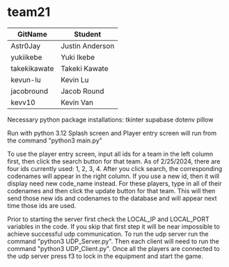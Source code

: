 # team21
|  GitName | Student |
|----------|---------|
|Astr0Jay|Justin Anderson|
|yukiikebe|Yuki Ikebe|
|takekikawate|Takeki Kawate|
|kevun-lu| Kevin Lu|
|jacobround|Jacob Round|
|kevv10|Kevin Van|


Necessary python package installations:
tkinter
supabase
dotenv
pillow

Run with python 3.12
Splash screen and Player entry screen will run from the command "python3 main.py"


To use the player entry screen, input all ids for a team in the left column first, then click the search button for that team.
As of 2/25/2024, there are four ids currently used: 1, 2, 3, 4. After you click search, the corresponding codenames will appear in the right column.
If you use a new id, then it will display need new code_name instead. For these players, type in all of their codenames and then click the update 
button for that team. This will then send those new ids and codenames to the database and will appear next time those ids are used.


Prior to starting the server first check the LOCAL_IP and LOCAL_PORT variables in the code.
If you skip that first step it will be near impossible to achieve successful udp communication.
To run the udp server run the command "python3 UDP_Server.py".
Then each client will need to run the command "python3 UDP_Client.py".
Once all the players are connected to the udp server press f3 to lock in the equipment and start the game.
